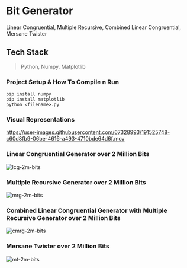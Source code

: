 # Bit Generator
Linear Congruential, Multiple Recursive, Combined Linear Congruential, Mersane Twister

## Tech Stack
> Python, Numpy, Matplotlib

### Project Setup & How To Compile n Run
```
pip install numpy
pip install matplotlib
python <filename>.py
```

### Visual Representations
https://user-images.githubusercontent.com/67328993/191525748-c60d8fb9-06be-4616-a493-4710bde64d6f.mov

### Linear Congruential Generator over 2 Million Bits
![lcg-2m-bits](https://user-images.githubusercontent.com/67328993/173252327-0f27bf38-6044-4a57-b579-05d3733c10ed.png)


### Multiple Recursive Generator over 2 Million Bits
![mrg-2m-bits](https://user-images.githubusercontent.com/67328993/173252345-542e6b36-51d7-4047-8561-6736b7753b66.png)


### Combined Linear Congruential Generator with Multiple Recursive Generator over 2 Million Bits
![cmrg-2m-bits](https://user-images.githubusercontent.com/67328993/173252364-ae9094c2-2276-4e34-a6a5-f42b8f5a900e.png)

### Mersane Twister over 2 Million Bits
![mt-2m-bits](https://user-images.githubusercontent.com/67328993/173252392-168fcaf1-c268-4e7a-9c98-586912d746a3.png)

